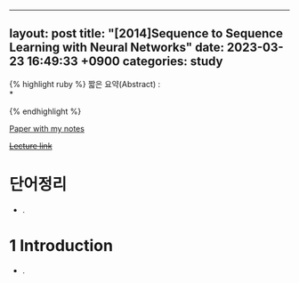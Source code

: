  ---
layout: post
title:  "[2014]Sequence to Sequence Learning with Neural Networks"
date:   2023-03-23 16:49:33 +0900
categories: study
---


{% highlight ruby %}
짧은 요약(Abstract) :    
*  


   
{% endhighlight %}


[Paper with my notes](https://drive.google.com/drive/folders/1aCKj7Q_oCMt4V51PrkqUbX2XBBblW5UC?usp=sharing)  


[~~Lecture link~~]()  


# 단어정리  
* .  

   

# 1 Introduction  
* .  








